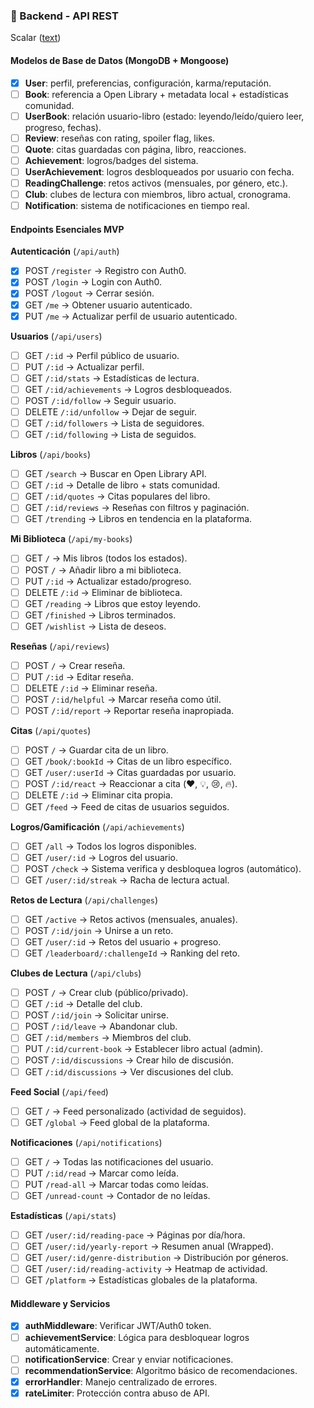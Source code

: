 ### 🔹 Backend - API REST
Scalar ([text](https://dashboard.scalar.com/))

#### Modelos de Base de Datos (MongoDB + Mongoose)
* [x] **User**: perfil, preferencias, configuración, karma/reputación.
* [ ] **Book**: referencia a Open Library + metadata local + estadísticas comunidad.
* [ ] **UserBook**: relación usuario-libro (estado: leyendo/leído/quiero leer, progreso, fechas).
* [ ] **Review**: reseñas con rating, spoiler flag, likes.
* [ ] **Quote**: citas guardadas con página, libro, reacciones.
* [ ] **Achievement**: logros/badges del sistema.
* [ ] **UserAchievement**: logros desbloqueados por usuario con fecha.
* [ ] **ReadingChallenge**: retos activos (mensuales, por género, etc.).
* [ ] **Club**: clubes de lectura con miembros, libro actual, cronograma.
* [ ] **Notification**: sistema de notificaciones en tiempo real.

#### Endpoints Esenciales MVP

**Autenticación** (`/api/auth`)
* [x] POST `/register` → Registro con Auth0.
* [x] POST `/login` → Login con Auth0.
* [x] POST `/logout` → Cerrar sesión.
* [x] GET `/me` → Obtener usuario autenticado.
* [x] PUT `/me` → Actualizar perfil de usuario autenticado.

**Usuarios** (`/api/users`)
* [ ] GET `/:id` → Perfil público de usuario.
* [ ] PUT `/:id` → Actualizar perfil.
* [ ] GET `/:id/stats` → Estadísticas de lectura.
* [ ] GET `/:id/achievements` → Logros desbloqueados.
* [ ] POST `/:id/follow` → Seguir usuario.
* [ ] DELETE `/:id/unfollow` → Dejar de seguir.
* [ ] GET `/:id/followers` → Lista de seguidores.
* [ ] GET `/:id/following` → Lista de seguidos.

**Libros** (`/api/books`)
* [ ] GET `/search` → Buscar en Open Library API.
* [ ] GET `/:id` → Detalle de libro + stats comunidad.
* [ ] GET `/:id/quotes` → Citas populares del libro.
* [ ] GET `/:id/reviews` → Reseñas con filtros y paginación.
* [ ] GET `/trending` → Libros en tendencia en la plataforma.

**Mi Biblioteca** (`/api/my-books`)
* [ ] GET `/` → Mis libros (todos los estados).
* [ ] POST `/` → Añadir libro a mi biblioteca.
* [ ] PUT `/:id` → Actualizar estado/progreso.
* [ ] DELETE `/:id` → Eliminar de biblioteca.
* [ ] GET `/reading` → Libros que estoy leyendo.
* [ ] GET `/finished` → Libros terminados.
* [ ] GET `/wishlist` → Lista de deseos.

**Reseñas** (`/api/reviews`)
* [ ] POST `/` → Crear reseña.
* [ ] PUT `/:id` → Editar reseña.
* [ ] DELETE `/:id` → Eliminar reseña.
* [ ] POST `/:id/helpful` → Marcar reseña como útil.
* [ ] POST `/:id/report` → Reportar reseña inapropiada.

**Citas** (`/api/quotes`)
* [ ] POST `/` → Guardar cita de un libro.
* [ ] GET `/book/:bookId` → Citas de un libro específico.
* [ ] GET `/user/:userId` → Citas guardadas por usuario.
* [ ] POST `/:id/react` → Reaccionar a cita (❤️, 💡, 😢, 🔥).
* [ ] DELETE `/:id` → Eliminar cita propia.
* [ ] GET `/feed` → Feed de citas de usuarios seguidos.

**Logros/Gamificación** (`/api/achievements`)
* [ ] GET `/all` → Todos los logros disponibles.
* [ ] GET `/user/:id` → Logros del usuario.
* [ ] POST `/check` → Sistema verifica y desbloquea logros (automático).
* [ ] GET `/user/:id/streak` → Racha de lectura actual.

**Retos de Lectura** (`/api/challenges`)
* [ ] GET `/active` → Retos activos (mensuales, anuales).
* [ ] POST `/:id/join` → Unirse a un reto.
* [ ] GET `/user/:id` → Retos del usuario + progreso.
* [ ] GET `/leaderboard/:challengeId` → Ranking del reto.

**Clubes de Lectura** (`/api/clubs`)
* [ ] POST `/` → Crear club (público/privado).
* [ ] GET `/:id` → Detalle del club.
* [ ] POST `/:id/join` → Solicitar unirse.
* [ ] POST `/:id/leave` → Abandonar club.
* [ ] GET `/:id/members` → Miembros del club.
* [ ] PUT `/:id/current-book` → Establecer libro actual (admin).
* [ ] POST `/:id/discussions` → Crear hilo de discusión.
* [ ] GET `/:id/discussions` → Ver discusiones del club.

**Feed Social** (`/api/feed`)
* [ ] GET `/` → Feed personalizado (actividad de seguidos).
* [ ] GET `/global` → Feed global de la plataforma.

**Notificaciones** (`/api/notifications`)
* [ ] GET `/` → Todas las notificaciones del usuario.
* [ ] PUT `/:id/read` → Marcar como leída.
* [ ] PUT `/read-all` → Marcar todas como leídas.
* [ ] GET `/unread-count` → Contador de no leídas.

**Estadísticas** (`/api/stats`)
* [ ] GET `/user/:id/reading-pace` → Páginas por día/hora.
* [ ] GET `/user/:id/yearly-report` → Resumen anual (Wrapped).
* [ ] GET `/user/:id/genre-distribution` → Distribución por géneros.
* [ ] GET `/user/:id/reading-activity` → Heatmap de actividad.
* [ ] GET `/platform` → Estadísticas globales de la plataforma.

#### Middleware y Servicios
* [x] **authMiddleware**: Verificar JWT/Auth0 token.
* [ ] **achievementService**: Lógica para desbloquear logros automáticamente.
* [ ] **notificationService**: Crear y enviar notificaciones.
* [ ] **recommendationService**: Algoritmo básico de recomendaciones.
* [x] **errorHandler**: Manejo centralizado de errores.
* [x] **rateLimiter**: Protección contra abuso de API.
